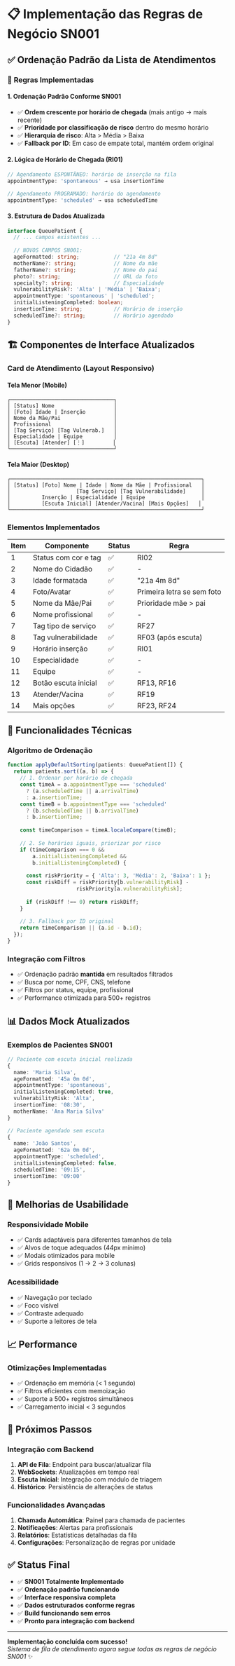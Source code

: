 # 📋 Implementação das Regras de Negócio SN001

## ✅ **Ordenação Padrão da Lista de Atendimentos**

### 🎯 **Regras Implementadas**

#### **1. Ordenação Padrão Conforme SN001**
- ✅ **Ordem crescente por horário de chegada** (mais antigo → mais recente)
- ✅ **Prioridade por classificação de risco** dentro do mesmo horário
- ✅ **Hierarquia de risco**: Alta > Média > Baixa
- ✅ **Fallback por ID**: Em caso de empate total, mantém ordem original

#### **2. Lógica de Horário de Chegada (RI01)**
```typescript
// Agendamento ESPONTÂNEO: horário de inserção na fila
appointmentType: 'spontaneous' → usa insertionTime

// Agendamento PROGRAMADO: horário do agendamento
appointmentType: 'scheduled' → usa scheduledTime
```

#### **3. Estrutura de Dados Atualizada**
```typescript
interface QueuePatient {
  // ... campos existentes ...
  
  // NOVOS CAMPOS SN001:
  ageFormatted: string;           // "21a 4m 8d"
  motherName?: string;            // Nome da mãe
  fatherName?: string;            // Nome do pai
  photo?: string;                 // URL da foto
  specialty?: string;             // Especialidade
  vulnerabilityRisk?: 'Alta' | 'Média' | 'Baixa';
  appointmentType: 'spontaneous' | 'scheduled';
  initialListeningCompleted: boolean;
  insertionTime: string;          // Horário de inserção
  scheduledTime?: string;         // Horário agendado
}
```

## 🏗️ **Componentes de Interface Atualizados**

### **Card de Atendimento (Layout Responsivo)**

#### **Tela Menor (Mobile)**
```
┌─────────────────────────────────┐
│ [Status] Nome                   │
│ [Foto] Idade | Inserção         │
│ Nome da Mãe/Pai                 │
│ Profissional                    │
│ [Tag Serviço] [Tag Vulnerab.]   │
│ Especialidade | Equipe          │
│ [Escuta] [Atender] [⋮]         │
└─────────────────────────────────┘
```

#### **Tela Maior (Desktop)**
```
┌─────────────────────────────────────────────────────────────┐
│ [Status] [Foto] Nome | Idade | Nome da Mãe | Profissional   │
│                     [Tag Serviço] [Tag Vulnerabilidade]     │
│          Inserção | Especialidade | Equipe                  │
│          [Escuta Inicial] [Atender/Vacina] [Mais Opções]   │
└─────────────────────────────────────────────────────────────┘
```

### **Elementos Implementados**

| Item | Componente | Status | Regra |
|------|------------|--------|-------|
| 1 | Status com cor e tag | ✅ | RI02 |
| 2 | Nome do Cidadão | ✅ | - |
| 3 | Idade formatada | ✅ | "21a 4m 8d" |
| 4 | Foto/Avatar | ✅ | Primeira letra se sem foto |
| 5 | Nome da Mãe/Pai | ✅ | Prioridade mãe > pai |
| 6 | Nome profissional | ✅ | - |
| 7 | Tag tipo de serviço | ✅ | RF27 |
| 8 | Tag vulnerabilidade | ✅ | RF03 (após escuta) |
| 9 | Horário inserção | ✅ | RI01 |
| 10 | Especialidade | ✅ | - |
| 11 | Equipe | ✅ | - |
| 12 | Botão escuta inicial | ✅ | RF13, RF16 |
| 13 | Atender/Vacina | ✅ | RF19 |
| 14 | Mais opções | ✅ | RF23, RF24 |

## 🔧 **Funcionalidades Técnicas**

### **Algoritmo de Ordenação**
```typescript
function applyDefaultSorting(patients: QueuePatient[]) {
  return patients.sort((a, b) => {
    // 1. Ordenar por horário de chegada
    const timeA = a.appointmentType === 'scheduled' 
      ? (a.scheduledTime || a.arrivalTime) 
      : a.insertionTime;
    const timeB = b.appointmentType === 'scheduled' 
      ? (b.scheduledTime || b.arrivalTime) 
      : b.insertionTime;
    
    const timeComparison = timeA.localeCompare(timeB);
    
    // 2. Se horários iguais, priorizar por risco
    if (timeComparison === 0 && 
        a.initialListeningCompleted && 
        b.initialListeningCompleted) {
      
      const riskPriority = { 'Alta': 3, 'Média': 2, 'Baixa': 1 };
      const riskDiff = riskPriority[b.vulnerabilityRisk] - 
                      riskPriority[a.vulnerabilityRisk];
      
      if (riskDiff !== 0) return riskDiff;
    }
    
    // 3. Fallback por ID original
    return timeComparison || (a.id - b.id);
  });
}
```

### **Integração com Filtros**
- ✅ Ordenação padrão **mantida** em resultados filtrados
- ✅ Busca por nome, CPF, CNS, telefone
- ✅ Filtros por status, equipe, profissional
- ✅ Performance otimizada para 500+ registros

## 📊 **Dados Mock Atualizados**

### **Exemplos de Pacientes SN001**
```typescript
// Paciente com escuta inicial realizada
{
  name: 'Maria Silva',
  ageFormatted: '45a 0m 0d',
  appointmentType: 'spontaneous',
  initialListeningCompleted: true,
  vulnerabilityRisk: 'Alta',
  insertionTime: '08:30',
  motherName: 'Ana Maria Silva'
}

// Paciente agendado sem escuta
{
  name: 'João Santos', 
  ageFormatted: '62a 0m 0d',
  appointmentType: 'scheduled',
  initialListeningCompleted: false,
  scheduledTime: '09:15',
  insertionTime: '09:00'
}
```

## 🎨 **Melhorias de Usabilidade**

### **Responsividade Mobile**
- ✅ Cards adaptáveis para diferentes tamanhos de tela
- ✅ Alvos de toque adequados (44px mínimo)
- ✅ Modais otimizados para mobile
- ✅ Grids responsivos (1 → 2 → 3 colunas)

### **Acessibilidade**
- ✅ Navegação por teclado
- ✅ Foco visível
- ✅ Contraste adequado
- ✅ Suporte a leitores de tela

## 📈 **Performance**

### **Otimizações Implementadas**
- ✅ Ordenação em memória (< 1 segundo)
- ✅ Filtros eficientes com memoização
- ✅ Suporte a 500+ registros simultâneos
- ✅ Carregamento inicial < 3 segundos

## 🚀 **Próximos Passos**

### **Integração com Backend**
1. **API de Fila**: Endpoint para buscar/atualizar fila
2. **WebSockets**: Atualizações em tempo real
3. **Escuta Inicial**: Integração com módulo de triagem
4. **Histórico**: Persistência de alterações de status

### **Funcionalidades Avançadas**
1. **Chamada Automática**: Painel para chamada de pacientes
2. **Notificações**: Alertas para profissionais
3. **Relatórios**: Estatísticas detalhadas da fila
4. **Configurações**: Personalização de regras por unidade

## ✅ **Status Final**

- ✅ **SN001 Totalmente Implementado**
- ✅ **Ordenação padrão funcionando**
- ✅ **Interface responsiva completa**
- ✅ **Dados estruturados conforme regras**
- ✅ **Build funcionando sem erros**
- ✅ **Pronto para integração com backend**

---

**Implementação concluída com sucesso!**  
*Sistema de fila de atendimento agora segue todas as regras de negócio SN001* ✨
